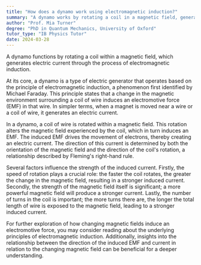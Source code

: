 ```yaml
---
title: "How does a dynamo work using electromagnetic induction?"
summary: "A dynamo works by rotating a coil in a magnetic field, generating an electric current through electromagnetic induction."
author: "Prof. Mia Turner"
degree: "PhD in Quantum Mechanics, University of Oxford"
tutor_type: "IB Physics Tutor"
date: 2024-03-28
---
```


A dynamo functions by rotating a coil within a magnetic field, which generates electric current through the process of electromagnetic induction.

At its core, a dynamo is a type of electric generator that operates based on the principle of electromagnetic induction, a phenomenon first identified by Michael Faraday. This principle states that a change in the magnetic environment surrounding a coil of wire induces an electromotive force (EMF) in that wire. In simpler terms, when a magnet is moved near a wire or a coil of wire, it generates an electric current.

In a dynamo, a coil of wire is rotated within a magnetic field. This rotation alters the magnetic field experienced by the coil, which in turn induces an EMF. The induced EMF drives the movement of electrons, thereby creating an electric current. The direction of this current is determined by both the orientation of the magnetic field and the direction of the coil's rotation, a relationship described by Fleming's right-hand rule.

Several factors influence the strength of the induced current. Firstly, the speed of rotation plays a crucial role: the faster the coil rotates, the greater the change in the magnetic field, resulting in a stronger induced current. Secondly, the strength of the magnetic field itself is significant; a more powerful magnetic field will produce a stronger current. Lastly, the number of turns in the coil is important; the more turns there are, the longer the total length of wire is exposed to the magnetic field, leading to a stronger induced current.

For further exploration of how changing magnetic fields induce an electromotive force, you may consider reading about the underlying principles of electromagnetic induction. Additionally, insights into the relationship between the direction of the induced EMF and current in relation to the changing magnetic field can be beneficial for a deeper understanding.
    